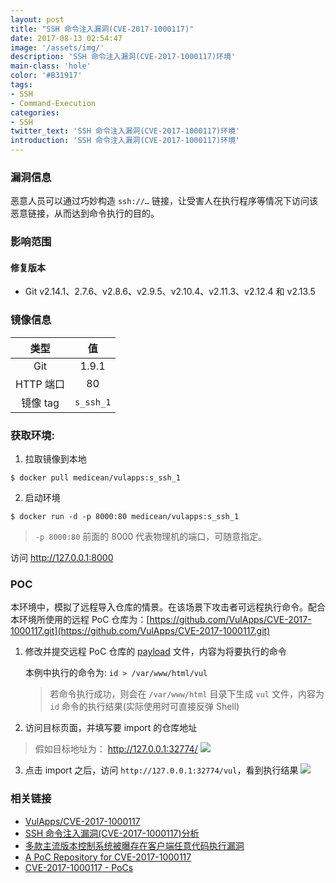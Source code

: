 ```yaml
---
layout: post
title: "SSH 命令注入漏洞(CVE-2017-1000117)"
date: 2017-08-13 02:54:47
image: '/assets/img/'
description: 'SSH 命令注入漏洞(CVE-2017-1000117)环境'
main-class: 'hole'
color: '#B31917'
tags:
- SSH
- Command-Execution
categories:
- SSH
twitter_text: 'SSH 命令注入漏洞(CVE-2017-1000117)环境'
introduction: 'SSH 命令注入漏洞(CVE-2017-1000117)环境'
---
```


### 漏洞信息

恶意人员可以通过巧妙构造 `ssh://…` 链接，让受害人在执行程序等情况下访问该恶意链接，从而达到命令执行的目的。

### 影响范围

#### 修复版本

* Git v2.14.1、2.7.6、v2.8.6、v2.9.5、v2.10.4、v2.11.3、v2.12.4 和 v2.13.5

### 镜像信息

类型 | 值
:-:|:-:
Git | 1.9.1
HTTP 端口 | 80
镜像 tag | `s_ssh_1`

### 获取环境:

1. 拉取镜像到本地
 ```
$ docker pull medicean/vulapps:s_ssh_1
 ```

2. 启动环境
 ```
$ docker run -d -p 8000:80 medicean/vulapps:s_ssh_1
 ```
 > `-p 8000:80` 前面的 8000 代表物理机的端口，可随意指定。 

 访问 http://127.0.0.1:8000 

### POC

本环境中，模拟了远程导入仓库的情景。在该场景下攻击者可远程执行命令。配合本环境所使用的远程 PoC 仓库为：[https://github.com/VulApps/CVE-2017-1000117.git](https://github.com/VulApps/CVE-2017-1000117.git)

1. 修改并提交远程 PoC 仓库的 [payload](https://github.com/VulApps/CVE-2017-1000117/blob/master/payload) 文件，内容为将要执行的命令

    本例中执行的命令为: `id > /var/www/html/vul`
    > 若命令执行成功，则会在 `/var/www/html` 目录下生成 `vul` 文件，内容为 `id` 命令的执行结果(实际使用时可直接反弹 Shell)

2. 访问目标页面，并填写要 import 的仓库地址
 > 假如目标地址为： http://127.0.0.1:32774/
 ![](https://github.com/Medicean/VulApps/raw/master/s/ssh/1/poc-1.png)

3. 点击 import 之后，访问 `http://127.0.0.1:32774/vul`，看到执行结果
 ![](https://github.com/Medicean/VulApps/raw/master/s/ssh/1/poc-2.png)

### 相关链接

* [VulApps/CVE-2017-1000117](https://github.com/VulApps/CVE-2017-1000117.git)
* [SSH 命令注入漏洞(CVE-2017-1000117)分析](http://bobao.360.cn/learning/detail/4244.html)
* [多款主流版本控制系统被曝存在客户端任意代码执行漏洞](http://m.bobao.360.cn/news/detail/4260.html)
* [A PoC Repository for CVE-2017-1000117](https://gitlab.com/joernchen/CVE-2017-1000117)
* [CVE-2017-1000117 - PoCs](https://github.com/Manouchehri/CVE-2017-1000117)
